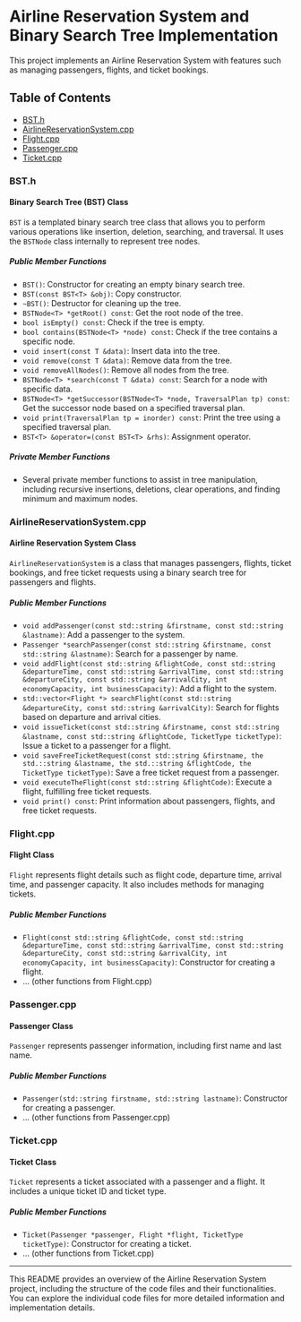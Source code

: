 # Airline Reservation System and Binary Search Tree Implementation

This project implements an Airline Reservation System with features such as managing passengers, flights, and ticket bookings.

## Table of Contents

- [BST.h](#bsth)
- [AirlineReservationSystem.cpp](#airlinereservationsystemcpp)
- [Flight.cpp](#flightcpp)
- [Passenger.cpp](#passengercpp)
- [Ticket.cpp](#ticketcpp)

### BST.h

#### Binary Search Tree (BST) Class

`BST` is a templated binary search tree class that allows you to perform various operations like insertion, deletion, searching, and traversal. It uses the `BSTNode` class internally to represent tree nodes.

##### Public Member Functions

- `BST()`: Constructor for creating an empty binary search tree.
- `BST(const BST<T> &obj)`: Copy constructor.
- `~BST()`: Destructor for cleaning up the tree.
- `BSTNode<T> *getRoot() const`: Get the root node of the tree.
- `bool isEmpty() const`: Check if the tree is empty.
- `bool contains(BSTNode<T> *node) const`: Check if the tree contains a specific node.
- `void insert(const T &data)`: Insert data into the tree.
- `void remove(const T &data)`: Remove data from the tree.
- `void removeAllNodes()`: Remove all nodes from the tree.
- `BSTNode<T> *search(const T &data) const`: Search for a node with specific data.
- `BSTNode<T> *getSuccessor(BSTNode<T> *node, TraversalPlan tp) const`: Get the successor node based on a specified traversal plan.
- `void print(TraversalPlan tp = inorder) const`: Print the tree using a specified traversal plan.
- `BST<T> &operator=(const BST<T> &rhs)`: Assignment operator.

##### Private Member Functions

- Several private member functions to assist in tree manipulation, including recursive insertions, deletions, clear operations, and finding minimum and maximum nodes.

### AirlineReservationSystem.cpp

#### Airline Reservation System Class

`AirlineReservationSystem` is a class that manages passengers, flights, ticket bookings, and free ticket requests using a binary search tree for passengers and flights.

##### Public Member Functions

- `void addPassenger(const std::string &firstname, const std::string &lastname)`: Add a passenger to the system.
- `Passenger *searchPassenger(const std::string &firstname, const std::string &lastname)`: Search for a passenger by name.
- `void addFlight(const std::string &flightCode, const std::string &departureTime, const std::string &arrivalTime, const std::string &departureCity, const std::string &arrivalCity, int economyCapacity, int businessCapacity)`: Add a flight to the system.
- `std::vector<Flight *> searchFlight(const std::string &departureCity, const std::string &arrivalCity)`: Search for flights based on departure and arrival cities.
- `void issueTicket(const std::string &firstname, const std::string &lastname, const std::string &flightCode, TicketType ticketType)`: Issue a ticket to a passenger for a flight.
- `void saveFreeTicketRequest(const std::string &firstname, the std.::string &lastname, the std.::string &flightCode, the TicketType ticketType)`: Save a free ticket request from a passenger.
- `void executeTheFlight(const std::string &flightCode)`: Execute a flight, fulfilling free ticket requests.
- `void print() const`: Print information about passengers, flights, and free ticket requests.

### Flight.cpp

#### Flight Class

`Flight` represents flight details such as flight code, departure time, arrival time, and passenger capacity. It also includes methods for managing tickets.

##### Public Member Functions

- `Flight(const std::string &flightCode, const std::string &departureTime, const std::string &arrivalTime, const std::string &departureCity, const std::string &arrivalCity, int economyCapacity, int businessCapacity)`: Constructor for creating a flight.
- ... (other functions from Flight.cpp)

### Passenger.cpp

#### Passenger Class

`Passenger` represents passenger information, including first name and last name.

##### Public Member Functions

- `Passenger(std::string firstname, std::string lastname)`: Constructor for creating a passenger.
- ... (other functions from Passenger.cpp)

### Ticket.cpp

#### Ticket Class

`Ticket` represents a ticket associated with a passenger and a flight. It includes a unique ticket ID and ticket type.

##### Public Member Functions

- `Ticket(Passenger *passenger, Flight *flight, TicketType ticketType)`: Constructor for creating a ticket.
- ... (other functions from Ticket.cpp)

---

This README provides an overview of the Airline Reservation System project, including the structure of the code files and their functionalities. You can explore the individual code files for more detailed information and implementation details.
